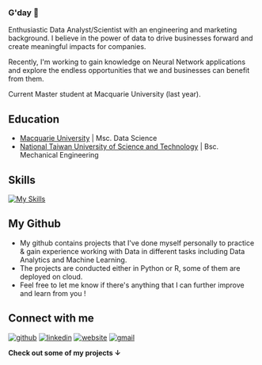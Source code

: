 ### G'day 👋

Enthusiastic Data Analyst/Scientist with an engineering and marketing background. I believe in the power of data to drive businesses forward and create meaningful impacts for companies.

Recently, I'm working to gain knowledge on Neural Network applications and explore the endless opportunities that we and businesses can benefit from them.

Current Master student at Macquarie University (last year).

## Education
- <a href="https://www.mq.edu.au" target="_blank">Macquarie University</a> | Msc. Data Science
- <a href="https://www.ntust.edu.tw" target="_blank">National Taiwan University of Science and Technology</a> | Bsc. Mechanical Engineering

## Skills
[![My Skills](https://skillicons.dev/icons?i=python,sklearn,tensorflow,r,mysql,vscode,mongodb,gcp,docker,github,vercel&theme=light)](https://skillicons.dev)

## My Github
- My github contains projects that I've done myself personally to practice & gain experience working with Data in different tasks including Data Analytics and Machine Learning.
- The projects are conducted either in Python or R, some of them are deployed on cloud.
- Feel free to let me know if there's anything that I can further improve and learn from you !

## Connect with me
[1]: http://www.github.com/masonphung
[2]: https://www.linkedin.com/in/masonphung
[3]: https://www.masonphung.com
[4]: mailto:pphungwork@gmail.com
[![github](https://skillicons.dev/icons?i=github&theme=light)][1]
[![linkedin](https://skillicons.dev/icons?i=linkedin&theme=light)][2]
[![website](https://skillicons.dev/icons?i=vercel&theme=light)][3]
[![gmail](https://skillicons.dev/icons?i=gmail&theme=light)][4]


**Check out some of my projects &#8595;**
